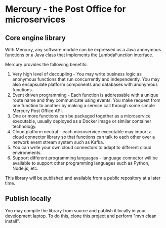 # Mercury - the Post Office for microservices

## Core engine library

With Mercury, any software module can be expressed as a Java anonymous functions or a Java class that implements the LambdaFunction interface.

Mercury provides the following benefits:
1. Very high level of decoupling - You may write business logic as anonymous functions that run concurrently and independently.
You may also encapsulate platform components and databases with anonymous functions.
2. Event driven programming - Each function is addressable with a unique route name and they communicate using events.
You make request from one function to another by making a service call through some simple Mercury Post Office API.
3. One or more functions can be packaged together as a microservice executable, usually deployed as a Docker image or similar container technology.
4. Cloud platform neutral - each microservice executable may import a cloud connector library so that functions can talk to each other over a network event stream system such as Kafka.
5. You can write your own cloud connectors to adapt to different cloud environments.
6. Support different programming languages - language connector will be available to support other programming languages such as Python, Node.js, etc.

This library will be published and available from a public repository at a later time.

## Publish locally

You may compile the library from source and publish it locally in your development laptop.
To do this, clone this project and perform "mvn clean install".

